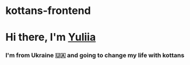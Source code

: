 # kottans-frontend
# Hi there, I'm [Yuliia](https://t.me/yuliiaadd)
### I'm from Ukraine 🇺🇦 and going to change my life with kottans

